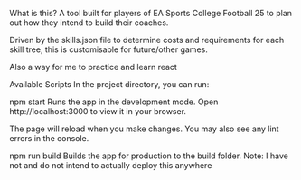 What is this?
A tool built for players of EA Sports College Football 25 to plan out how they intend to build their coaches.

Driven by the skills.json file to determine costs and requirements for each skill tree, this is customisable for future/other games.

Also a way for me to practice and learn react

Available Scripts
In the project directory, you can run:

npm start
Runs the app in the development mode.
Open http://localhost:3000 to view it in your browser.

The page will reload when you make changes.
You may also see any lint errors in the console.

npm run build
Builds the app for production to the build folder.
Note: I have not and do not intend to actually deploy this anywhere

